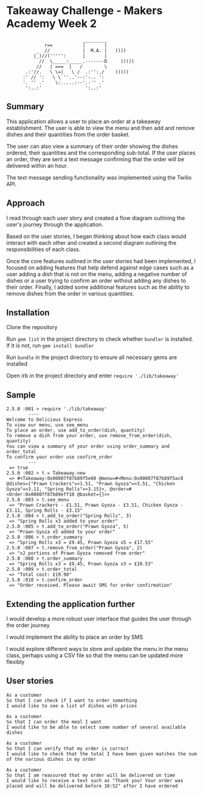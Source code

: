 Takeaway Challenge - Makers Academy Week 2
===================================
```
                            _________
              r==           |       |
           _  //            |  M.A. |   ))))
          |_)//(''''':      |       |
            //  \_____:_____.-------D     )))))
           //   | ===  |   /        \
       .:'//.   \ \=|   \ /  .:'':./    )))))
      :' // ':   \ \ ''..'--:'-.. ':
      '. '' .'    \:.....:--'.-'' .'
       ':..:'                ':..:'

 ```

 Summary
 -----

 This application allows a user to place an order at a takeaway establishment. The user is able to view the menu and then add and remove dishes and their quantities from the order basket.

 The user can also view a summary of their order showing the dishes ordered, their quantities and the corresponding sub-total. If the user places an order, they are sent a text message confirming that the order will be delivered within an hour.

 The text message sending functionality was implemented using the Twilio API.

Approach
-----
I read through each user story and created a flow diagram outlining the user's journey through the application.

Based on the user stories, I began thinking about how each class would interact with each other and created a second diagram outlining the responsibilities of each class.

Once the core features outlined in the user stories had been implemented, I focused on adding features that help defend against edge cases such as a user adding a dish that is not on the menu, adding a negative number of dishes or a user trying to confirm an order without adding any dishes to their order. Finally, I added some additional features such as the ability to remove dishes from the order in various quantities.  

Installation
-----
Clone the repository

Run `gem list` in the project directory to check whether `bundler` is installed. If it is not, run `gem install bundler`

Run `bundle` in the project directory to ensure all necessary gems are installed

Open irb in the project directory and enter `require './lib/takeaway'`

Sample
-----

```
2.5.0 :001 > require './lib/takeaway'
        ----
Welcome to Delicious Express
To view our menu, use see_menu
To place an order, use add_to_order(dish, quantity)
To remove a dish from your order, use remove_from_order(dish, quantity)
You can view a summary of your order using order_summary and order_total
To confirm your order use confirm_order
        ---
 => true
2.5.0 :002 > t = Takeaway.new
 => #<Takeaway:0x00007f87b89f5e60 @menu=#<Menu:0x00007f87b89f5ac8 @dishes={"Prawn Crackers"=>1.51, "Prawn Gyoza"=>3.51, "Chicken Gyoza"=>3.11, "Spring Rolls"=>3.15}>, @order=#<Order:0x00007f87b89eff10 @basket={}>>
2.5.0 :003 > t.see_menu
 => "Prawn Crackers - £1.51, Prawn Gyoza - £3.51, Chicken Gyoza - £3.11, Spring Rolls - £3.15"
2.5.0 :004 > t.add_to_order("Spring Rolls", 3)
 => "Spring Rolls x3 added to your order"
2.5.0 :005 > t.add_to_order("Prawn Gyoza", 5)
 => "Prawn Gyoza x5 added to your order"
2.5.0 :006 > t.order_summary
 => "Spring Rolls x3 = £9.45, Prawn Gyoza x5 = £17.55"
2.5.0 :007 > t.remove_from_order("Prawn Gyoza", 2)
 => "x2 portions of Prawn Gyoza removed from order"
2.5.0 :008 > t.order_summary
 => "Spring Rolls x3 = £9.45, Prawn Gyoza x3 = £10.53"
2.5.0 :009 > t.order_total
 => "Total cost: £19.98"
2.5.0 :010 > t.confirm_order
 => "Order received. Please await SMS for order confirmation"
```

Extending the application further
-----

I would develop a more robust user interface that guides the user through the order journey

I would implement the ability to place an order by SMS

I would explore different ways to store and update the menu in the menu class, perhaps using a CSV file so that the menu can be updated more flexibly

User stories
-----

```
As a customer
So that I can check if I want to order something
I would like to see a list of dishes with prices

As a customer
So that I can order the meal I want
I would like to be able to select some number of several available dishes

As a customer
So that I can verify that my order is correct
I would like to check that the total I have been given matches the sum of the various dishes in my order

As a customer
So that I am reassured that my order will be delivered on time
I would like to receive a text such as "Thank you! Your order was placed and will be delivered before 18:52" after I have ordered
